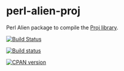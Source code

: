 # perl-alien-proj
Perl Alien package to compile the [Proj library](https://proj.org/).

[![Build Status](https://travis-ci.org/shawnlaffan/perl-alien-proj.svg?branch=master)](https://travis-ci.org/shawnlaffan/perl-alien-proj)

[![Build status](https://ci.appveyor.com/api/projects/status/0j4yh071yw7xyjxx?svg=true)](https://ci.appveyor.com/project/shawnlaffan/perl-alien-proj)

[![CPAN version](https://badge.fury.io/pl/Alien-proj.svg)](http://badge.fury.io/pl/Alien-proj)

